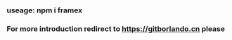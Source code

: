 ### __useage: npm i framex__  

### For more introduction redirect to https://gitborlando.cn please
